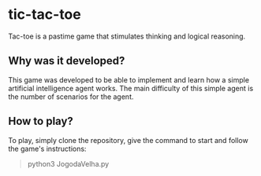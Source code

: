 # tic-tac-toe

Tac-toe is a pastime game that stimulates thinking and logical reasoning.

## Why was it developed?

This game was developed to be able to implement and learn how a simple artificial intelligence agent works. The main difficulty of this simple agent is the number of scenarios for the agent.

## How to play?

To play, simply clone the repository, give the command to start and follow the game's instructions:

> python3 JogodaVelha.py
